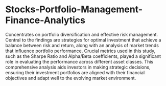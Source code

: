 # Stocks-Portfolio-Management-Finance-Analytics

Concentrates on portfolio diversification and effective risk management. Central to the findings are strategies for optimal investment that achieve a balance between risk and return, along with an analysis of market trends that influence portfolio performance. Crucial metrics used in this study, such as the Sharpe Ratio and Alpha/Beta coefficients, played a significant role in evaluating the performance across different asset classes. This comprehensive analysis aids investors in making strategic decisions, ensuring their investment portfolios are aligned with their financial objectives and adapt well to the evolving market environment.
